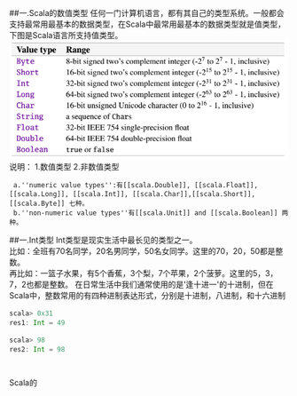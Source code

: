 ##一.Scala的数值类型
任何一门计算机语言，都有其自己的类型系统。一般都会支持最常用最基本的数据类型，在Scala中最常用最基本的数据类型就是值类型，下图是Scala语言所支持值类型。  
![](images/20150719090723976.png)  
说明：
1.数值类型
2.非数值类型
```
 a.''numeric value types'':有[[scala.Double]], [[scala.Float]], [[scala.Long]], [[scala.Int]], [[scala.Char]],[[scala.Short]], [[scala.Byte]] 七种。
 b.''non-numeric value types''有[[scala.Unit]] and [[scala.Boolean]] 两种。
```


##一.Int类型
Int类型是现实生活中最长见的类型之一。  
比如：全班有70名同学，20名男同学，50名女同学。这里的70，20，50都是整数。  
再比如：一篮子水果，有5个香蕉，3个梨，7个苹果，2个菠萝。这里的5，3，7，2也都是整数。
在日常生活中我们通常使用的是'逢十进一'的十进制，但在Scala中，整数常用的有四种进制表达形式，分别是十进制，八进制，和十六进制

```scala
scala> 0x31
res1: Int = 49
```


```scala
scala> 98
res2: Int = 98

```

```scala

```

```scala

```
Scala的







